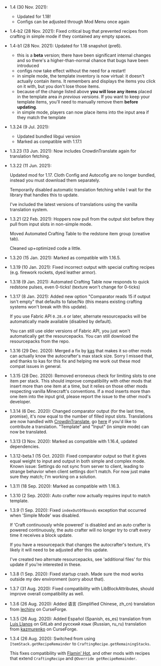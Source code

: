 - 1.4 (30 Nov. 2021): 
  - Updated for 1.18!
  - Configs can be adjusted through Mod Menu once again
  
- 1.4-b2 (28 Nov. 2021): Fixed critical bug that prevented recipes from crafting in simple mode if they contained any empty spaces.
- 1.4-b1 (28 Nov. 2021): Updated for 1.18 snapshot (pre6). 
  
  - this is a **beta** version; there have been significant internal changes and so there's a higher-than-normal chance that bugs have been introduced
  - configs now take effect without the need for a restart!
  - in simple mode, the template inventory is now virtual: it doesn't actually contain items. It remembers and displays the items you click on it with, but you don't lose those items.
  - because of the change listed above **you will lose any items** placed in the template area *in previous versions*. If you want to keep your template items, you'll need to manually remove them **before updating**. 
  - in simple mode, players can now place items into the input area if they match the template

- 1.3.24 (9 Jul. 2021): 
  
  - Updated bundled libgui version
  - Marked as compatible with 1.17.1
  
- 1.3.23 (13 Jun. 2021): Now includes CrowdinTranslate again for translation fetching. 
- 1.3.22 (11 Jun. 2021): 

  Updated mod for 1.17. Cloth Config and Autocofig are no longer bundled, instead you must download them separately.
  
  Temporarily disabled automatic translation fetching while I wait for the library that handles this to update. 
  
  I've included the latest versions of translations using the vanilla translation system.  
  
- 1.3.21 (22 Feb. 2021): Hoppers now pull from the output slot before they pull from input slots in non-simple mode. 
  
  Moved Automated Crafting Table to the redstone item group (creative tab). 
  
  Cleaned up+optimized code a little. 
  
- 1.3.20 (15 Jan. 2021): Marked as compatible with 1.16.5. 
- 1.3.19 (10 Jan. 2021): Fixed incorrect output with special crafting recipes (e.g. firework rockets, dyed leather armor). 
- 1.3.18 (9 Jan. 2021): Automated Crafting Table now responds to quick redstone pulses, even 0-ticks! (texture won't change for 0-ticks)
- 1.3.17 (8 Jan. 2021): Added new option "Comparator reads 15 if output isn't empty" that defaults to false/No (this means existing crafting systems won't break with this update). 

  If you use Fabric API `0.28.4` or later, alternate resourcepacks will be automatically made available (disabled by default). 
  
  You can still use older versions of Fabric API, you just won't automatically get the resourcepacks. You can still download the resourcepacks from the repo. 

- 1.3.16 (29 Dec. 2020): Merged a fix by [kas](https://gitlab.com/exactly-one-kas) that makes it so other mods can 
  actually know the autocrafter's max stack size. Sorry I missed that, and thanks to kas for this fix and helping me 
  work out these mod compat issues in general. 
  
- 1.3.15 (28 Dec. 2020): Removed erroneous check for limiting slots to one item per stack. 
  This should improve compatibility with other mods that insert more than one item at a time, 
  but it relies on those other mods respecting vanilla Minecraft's conventions. 
  If a mod inserts more than one item into the input grid, please report the issue to the other mod's developer. 
  
- 1.3.14 (6 Dec. 2020): Changed comparator output (for the last time, promise), it's now equal to the number of filled input slots. 
  Translations are now handled with [CrowdinTranslate](https://github.com/gbl/CrowdinTranslate), go [here](https://crowdin.com/project/automated-crafting) if you'd like to contribute a translation. 
  "Template" and "Input" (in simple mode) can now be translated. 
  
- 1.3.13 (3 Nov. 2020): Marked as compatible with 1.16.4, updated dependencies. 
- 1.3.12-beta.1 (15 Oct. 2020): Fixed comparator output so that it gives equal weight to input and output in both simple and complex mode. 
  Known issue: Settings do not sync from server to client, leading to strange behavior when client settings don't match. For now just make sure they match; I'm working on a solution. 

- 1.3.11 (18 Sep. 2020): Marked as compatible with 1.16.3. 

- 1.3.10 (2 Sep. 2020): Auto crafter now actually requires input to match template. 

- 1.3.9 (1 Sep. 2020): Fixed `indexOutOfBounds` exception that occurred when 'Simple Mode' was disabled. 
  
  If 'Craft continuously while powered' is disabled and an auto crafter is powered continuously, the auto crafter will no longer try to craft every time it receives a block update. 
  
  If you have a resourcepack that changes the autocrafter's texture, it's likely it will need to be adjusted after this update. 

  I've created two alternate resourcepacks, see 'additional files' for this update if you're interested in these. 

- 1.3.8 (1 Sep. 2020): Fixed startup crash. Made sure the mod works outside my dev environment (sorry about that). 

- 1.3.7 (31 Aug. 2020): Fixed compatibility with LibBlockAttributes, should improve overall compatibility as well. 

- 1.3.6 (26 Aug. 2020): Added 语言 (Simplified Chinese, zh_cn) translation from [lechiny](https://www.curseforge.com/members/lechiny/projects) on CurseForge. 

- 1.3.5 (26 Aug. 2020): Added Español (Spanish, es_es) translation from [Luis Llanos](https://gitlab.com/llrluis) on GitLab and русский язык (Russian, ru_ru) translation from [kazmurenko](https://www.curseforge.com/members/kazmurenko/projects) on CurseForge. 

- 1.3.4 (26 Aug. 2020): Switched from using `ItemStack.getRecipeRemainder` to `CraftingRecipe.getRemainingStacks`. 

  This fixes compatibility with [Flamin' Hot](https://www.curseforge.com/minecraft/mc-mods/flamin-hot), and other mods with recipes that extend `CraftingRecipe` and `@Override getRecipeRemainder`.
